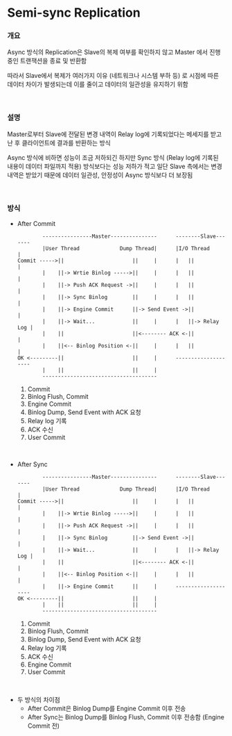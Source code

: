 Semi-sync Replication
===

### 개요
Async 방식의 Replication은 Slave의 복제 여부를 확인하지 않고 Master 에서 진행 중인 트랜잭션을 종료 및 반환함

따라서 Slave에서 복제가 여러가지 이유 (네트워크나 시스템 부하 등) 로 시점에 따른 데이터 차이가 발생되는데 이를 줄이고 데이터의 일관성을 유지하기 위함

<br>

### 설명
Master로부터 Slave에 전달된 변경 내역이 Relay log에 기록되었다는 메세지를 받고 난 후 클라이언트에 결과를 반환하는 방식

Async 방식에 비하면 성능이 조금 저하되긴 하지만 Sync 방식 (Relay log에 기록된 내용이 데이터 파일까지 적용) 방식보다는 성능 저하가 적고 일단 Slave 측에서는 변경 내역은 받았기 때문에 데이터 일관성, 안정성이 Async 방식보다 더 보장됨

<br>

### 방식
* After Commit
  ```
          ----------------Master---------------      --------Slave-------
          |User Thread             Dump Thread|      |I/O Thread        |
  Commit ----->||                      ||     |      |   ||             |
          |    ||-> Wrtie Binlog ----->||     |      |   ||             |
          |    ||-> Push ACK Request ->||     |      |   ||             |
          |    ||-> Sync Binlog        ||     |      |   ||             |
          |    ||-> Engine Commit      ||-> Send Event ->||             |
          |    ||-> Wait...            ||     |      |   ||-> Relay Log |
          |    ||                      ||<-------- ACK <-||             |
          |    ||<-- Binlog Position <-||     |      |   ||             |
  OK <---------||                      ||     |      --------------------
          |    ||                      ||     |
          -------------------------------------
  ```
  1. Commit
  1. Binlog Flush, Commit
  1. Engine Commit
  1. Binlog Dump, Send Event with ACK 요청
  1. Relay log 기록
  1. ACK 수신
  1. User Commit

<br>

* After Sync 
  ```
          ----------------Master---------------      --------Slave-------
          |User Thread             Dump Thread|      |I/O Thread        |
  Commit ----->||                      ||     |      |   ||             |
          |    ||-> Wrtie Binlog ----->||     |      |   ||             |
          |    ||-> Push ACK Request ->||     |      |   ||             |
          |    ||-> Sync Binlog        ||-> Send Event ->||             |
          |    ||-> Wait...            ||     |      |   ||-> Relay Log |
          |    ||                      ||<-------- ACK <-||             |
          |    ||<-- Binlog Position <-||     |      |   ||             |
          |    ||-> Engine Commit      ||     |      --------------------
  OK <---------||                      ||     |
          |    ||                      ||     |
          -------------------------------------
  ```
  1. Commit
  1. Binlog Flush, Commit
  1. Binlog Dump, Send Event with ACK 요청
  1. Relay log 기록
  1. ACK 수신
  1. Engine Commit
  1. User Commit

<br>

* 두 방식의 차이점
  * After Commit은 Binlog Dump를 Engine Commit 이후 전송
  * After Sync는 Binlog Dump를 Binlog Flush, Commit 이후 전송함 (Engine Commit 전)

<br>

